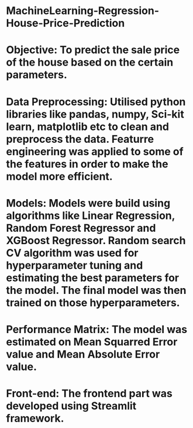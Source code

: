 # MachineLearning-Regression-House-Price-Prediction

# Objective: To predict the sale price of the house based on the certain parameters.
# Data Preprocessing: Utilised python libraries like pandas, numpy, Sci-kit learn, matplotlib etc to clean and preprocess the data. Featurre engineering was applied to some of the features in order to make the model more efficient.
# Models: Models were build using algorithms like Linear Regression, Random Forest Regressor and XGBoost Regressor. Random search CV algorithm was used for hyperparameter tuning and estimating the best parameters for the model. The final model was then trained on those hyperparameters.
# Performance Matrix: The model was estimated on Mean Squarred Error value and Mean Absolute Error value.
# Front-end: The frontend part was developed using Streamlit framework.
